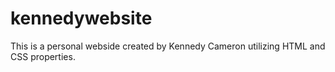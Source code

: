 # kennedywebsite

This is a personal webside created by Kennedy Cameron utilizing HTML and CSS properties.
